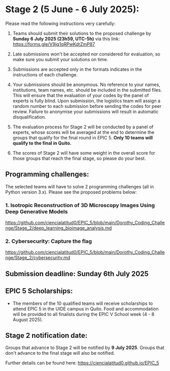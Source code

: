 # Stage 2 (5 June - 6 July 2025):

Please read the following instructions very carefully:

1. Teams should submit their solutions to the proposed challenge by **Sunday 6 July 2025 (23h59, UTC-5h)** via this link: https://forms.gle/V9jq1qRPwKdrZmP87

2. Late submissions won't be accepted nor considered for evaluation, so make sure you submit your solutions on time.

3. Submissions are accepted only in the formats indicates in the instructions of each challenge.

4. Your submissions should be anonymous. No reference to your names, institutions, team names, etc. should be included in the submitted files. This will ensure that the evaluation of your codes by the panel of experts is fully blind. Upon submission, the logistics team will assign a random number to each submission before sending the codes for peer review. Failure to anonymise your submissions will result in automatic disqualification.

5. The evaluation process for Stage 2 will be conducted by a panel of experts, whose scores will be averaged at the end to determine the groups that qualify for the final round in EPIC 5. **Only 10 teams will qualify to the final in Quito.**
  
6. The scores of Stage 2 will have some weight in the overall score for those groups that reach the final stage, so please do your best.

## Programming challenges:

The selected teams will have to solve 2 programming challenges (all in Python version 3.x). Please see the proposed problems below:

### 1. Isotropic Reconstruction of 3D Microscopy Images Using Deep Generative Models

https://github.com/ciencialatitud0/EPIC_5/blob/main/Dorothy_Coding_Challenge/Stage_2/deep_learning_bioimage_analysis.md

### 2. Cybersecurity: Capture the flag
  
https://github.com/ciencialatitud0/EPIC_5/blob/main/Dorothy_Coding_Challenge/Stage_2/cybersecurity.md


## Submission deadline: Sunday 6th July 2025

## EPIC 5 Scholarships:

- The members of the 10 qualified teams will receive scholarships to attend EPIC 5 in the UIDE campus in Quito. Food and accommodation will be provided to all finalists during the EPIC V School week (4 - 8 August 2025).

## Stage 2 notification date:

Groups that advance to Stage 2 will be notified by **9 July 2025**. Groups that don't advance to the final stage will also be notified.

Further details can be found here: https://ciencialatitud0.github.io/EPIC_5
